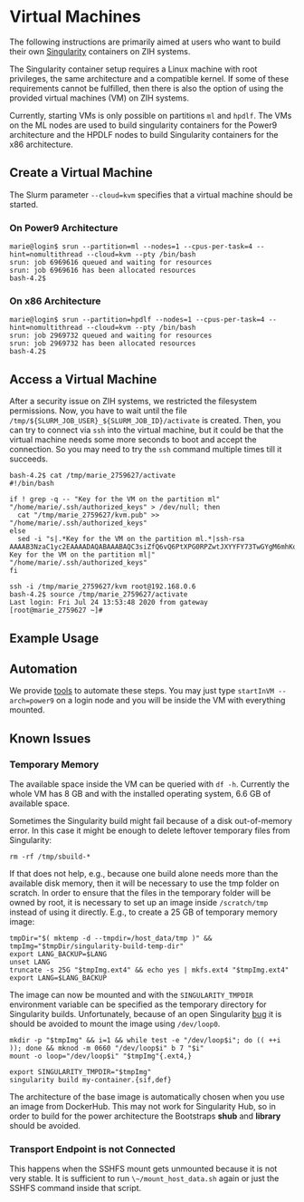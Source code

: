 # Virtual Machines

The following instructions are primarily aimed at users who want to build their own
[Singularity](containers.md) containers on ZIH systems.

The Singularity container setup requires a Linux machine with root privileges, the same architecture
and a compatible kernel. If some of these requirements cannot be fulfilled, then there is also the
option of using the provided virtual machines (VM) on ZIH systems.

Currently, starting VMs is only possible on partitions `ml` and `hpdlf`. The VMs on the ML nodes are
used to build singularity containers for the Power9 architecture and the HPDLF nodes to build
Singularity containers for the x86 architecture.

## Create a Virtual Machine

The Slurm parameter `--cloud=kvm` specifies that a virtual machine should be started.

### On Power9 Architecture

```console
marie@login$ srun --partition=ml --nodes=1 --cpus-per-task=4 --hint=nomultithread --cloud=kvm --pty /bin/bash
srun: job 6969616 queued and waiting for resources
srun: job 6969616 has been allocated resources
bash-4.2$
```

### On x86 Architecture

```console
marie@login$ srun --partition=hpdlf --nodes=1 --cpus-per-task=4 --hint=nomultithread --cloud=kvm --pty /bin/bash
srun: job 2969732 queued and waiting for resources
srun: job 2969732 has been allocated resources
bash-4.2$
```

## Access a Virtual Machine

After a security issue on ZIH systems, we restricted the filesystem permissions. Now, you have to
wait until the file `/tmp/${SLURM_JOB_USER}_${SLURM_JOB_ID}/activate` is created. Then, you can try
to connect via `ssh` into the virtual machine, but it could be that the virtual machine needs some
more seconds to boot and accept the connection. So you may need to try the `ssh` command multiple
times till it succeeds.

```console
bash-4.2$ cat /tmp/marie_2759627/activate
#!/bin/bash

if ! grep -q -- "Key for the VM on the partition ml" "/home/marie/.ssh/authorized_keys" > /dev/null; then
  cat "/tmp/marie_2759627/kvm.pub" >> "/home/marie/.ssh/authorized_keys"
else
  sed -i "s|.*Key for the VM on the partition ml.*|ssh-rsa AAAAB3NzaC1yc2EAAAADAQABAAABAQC3siZfQ6vQ6PtXPG0RPZwtJXYYFY73TwGYgM6mhKoWHvg+ZzclbBWVU0OoU42B3Ddofld7TFE8sqkHM6M+9jh8u+pYH4rPZte0irw5/27yM73M93q1FyQLQ8Rbi2hurYl5gihCEqomda7NQVQUjdUNVc6fDAvF72giaoOxNYfvqAkw8lFyStpqTHSpcOIL7pm6f76Jx+DJg98sXAXkuf9QK8MurezYVj1qFMho570tY+83ukA04qQSMEY5QeZ+MJDhF0gh8NXjX/6+YQrdh8TklPgOCmcIOI8lwnPTUUieK109ndLsUFB5H0vKL27dA2LZ3ZK+XRCENdUbpdoG2Czz Key for the VM on the partition ml|" "/home/marie/.ssh/authorized_keys"
fi

ssh -i /tmp/marie_2759627/kvm root@192.168.0.6
bash-4.2$ source /tmp/marie_2759627/activate
Last login: Fri Jul 24 13:53:48 2020 from gateway
[root@marie_2759627 ~]#
```

## Example Usage

## Automation

We provide [tools](virtual_machines_tools.md) to automate these steps. You may just type `startInVM
--arch=power9` on a login node and you will be inside the VM with everything mounted.

## Known Issues

### Temporary Memory

The available space inside the VM can be queried with `df -h`. Currently the whole VM has 8 GB and
with the installed operating system, 6.6 GB of available space.

Sometimes the Singularity build might fail because of a disk out-of-memory error. In this case it
might be enough to delete leftover temporary files from Singularity:

```console
rm -rf /tmp/sbuild-*
```

If that does not help, e.g., because one build alone needs more than the available disk memory, then
it will be necessary to use the tmp folder on scratch. In order to ensure that the files in the
temporary folder will be owned by root, it is necessary to set up an image inside `/scratch/tmp`
instead of using it directly. E.g., to create a 25 GB of temporary memory image:

```console
tmpDir="$( mktemp -d --tmpdir=/host_data/tmp )" && tmpImg="$tmpDir/singularity-build-temp-dir"
export LANG_BACKUP=$LANG
unset LANG
truncate -s 25G "$tmpImg.ext4" && echo yes | mkfs.ext4 "$tmpImg.ext4"
export LANG=$LANG_BACKUP
```

The image can now be mounted and with the `SINGULARITY_TMPDIR` environment variable can be
specified as the temporary directory for Singularity builds. Unfortunately, because of an open
Singularity [bug](https://github.com/sylabs/singularity/issues/32) it is should be avoided to mount
the image using `/dev/loop0`.

```console
mkdir -p "$tmpImg" && i=1 && while test -e "/dev/loop$i"; do (( ++i )); done && mknod -m 0660 "/dev/loop$i" b 7 "$i"
mount -o loop="/dev/loop$i" "$tmpImg"{.ext4,}

export SINGULARITY_TMPDIR="$tmpImg"
singularity build my-container.{sif,def}
```

The architecture of the base image is automatically chosen when you use an image from DockerHub.
This may not work for Singularity Hub, so in order to build for the power architecture the
Bootstraps **shub** and **library** should be avoided.

### Transport Endpoint is not Connected

This happens when the SSHFS mount gets unmounted because it is not very stable. It is sufficient to
run `\~/mount_host_data.sh` again or just the SSHFS command inside that script.
